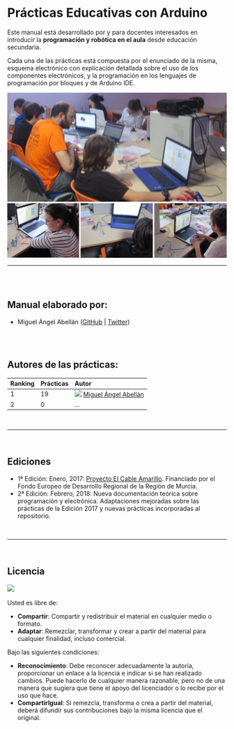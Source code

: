 # Prácticas Educativas con Arduino

Este manual está desarrollado por y para docentes interesados en introducir la **programación y robótica en el aula** desde educación secundaria.

Cada una de las prácticas está compuesta por el enunciado de la misma, esquema electrónico con explicación detallada sobre el uso de los componentes electrónicos, y la programación en los lenguajes de programación por bloques y de Arduino IDE.

![](assets/portada.png)


---


<br><br>


## Manual elaborado por:

* Miguel Ángel Abellán ([GitHub](https://github.com/migueabellan) | [Twitter](https://twitter.com/migueabellan))


<br><br>


## Autores de las prácticas:

| Ranking | Prácticas | Autor | 
| :---    | :---      | :---  |
| 1       | 19        | ![](https://avatars0.githubusercontent.com/u/12022187?s=20)  [Miguel Ángel Abellán](Autores/README.md#miguel-ángel-abellán) |
| 2       | 0         | ...   |


<br>

---

<br>

## Ediciones

* 1ª Edición: Enero, 2017: [Proyecto El Cable Amarillo](https://github.com/ElCableAmarillo/Listado-de-practicas). Financiado por el Fondo Europeo de Desarrollo Regional de la Región de Murcia. 
* 2ª Edición: Febrero, 2018: Nueva documentación teórica sobre programación y electrónica. Adaptaciones mejoradas sobre las prácticas de la Edición 2017 y nuevas prácticas incorporadas al repositorio.

<br>

---

<br>

## Licencia

<img src="http://i.creativecommons.org/l/by-sa/4.0/88x31.png" />

Usted es libre de:

* **Compartir**: Compartir y redistribuir el material en cualquier medio o formato.
* **Adaptar**: Remezclar, transformar y crear a partir del material para cualquier finalidad, incluso comercial.

Bajo las siguientes condiciones:

* **Reconocimiento**: Debe reconocer adecuadamente la autoría, proporcionar un enlace a la licencia e indicar si se han realizado cambios. Puede hacerlo de cualquier manera razonable, pero no de una manera que sugiera que tiene el apoyo del licenciador o lo recibe por el uso que hace.
* **CompartirIgual**: Si remezcla, transforma o crea a partir del material, deberá difundir sus contribuciones bajo la misma licencia que el original.